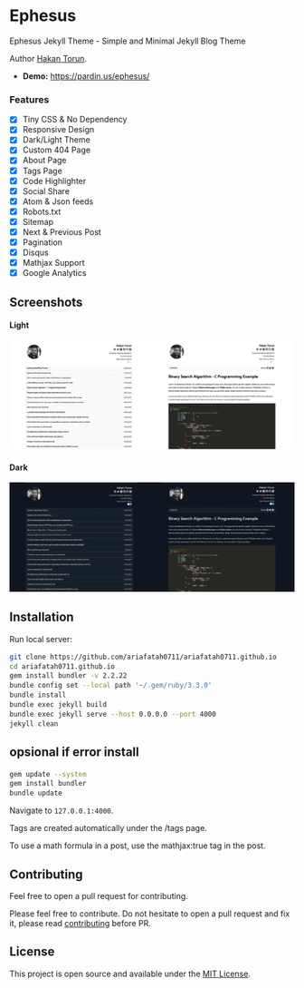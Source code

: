 # Ephesus

Ephesus Jekyll Theme - Simple and Minimal Jekyll Blog Theme

Author [Hakan Torun](https://hakan.io).

- **Demo:** https://pardin.us/ephesus/

### Features

- [x] Tiny CSS & No Dependency
- [x] Responsive Design
- [x] Dark/Light Theme
- [x] Custom 404 Page
- [x] About Page
- [x] Tags Page
- [x] Code Highlighter
- [x] Social Share
- [x] Atom & Json feeds
- [x] Robots.txt
- [x] Sitemap
- [x] Next & Previous Post
- [x] Pagination
- [x] Disqus
- [x] Mathjax Support
- [x] Google Analytics

## Screenshots

#### Light
<!-- ![light-theme](https://github.com/onepase/Ephesus/blob/master/light.png) -->
![light-theme](.github//image/light.png)


#### Dark
<!-- ![dark-theme](https://github.com/onepase/Ephesus/blob/master/dark.png) -->
![light-theme](.github//image/dark.png)

## Installation

Run local server:

```bash
git clone https://github.com/ariafatah0711/ariafatah0711.github.io
cd ariafatah0711.github.io
gem install bundler -v 2.2.22
bundle config set --local path '~/.gem/ruby/3.3.0'
bundle install
bundle exec jekyll build
bundle exec jekyll serve --host 0.0.0.0 --port 4000
jekyll clean
```

## opsional if error install
```bash
gem update --system     
gem install bundler
bundle update
```

Navigate to `127.0.0.1:4000`.

Tags are created automatically under the /tags page.

To use a math formula in a post, use the mathjax:true tag in the post.

## Contributing

Feel free to open a pull request for contributing.

Please feel free to contribute. Do not hesitate to open a pull request and fix it, please read [contributing](./CONTRIBUTING.md) before PR.

## License

This project is open source and available under the [MIT License](LICENSE).
